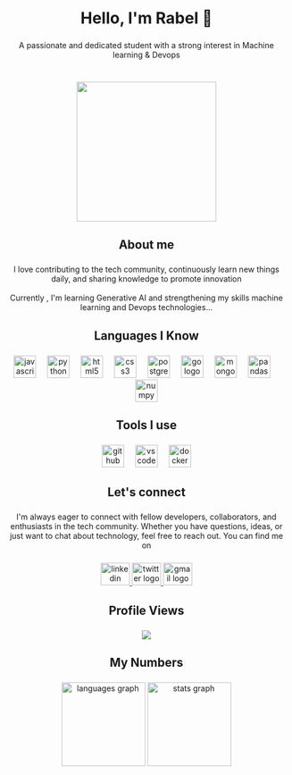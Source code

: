 <h1 align="center">Hello, I'm Rabel 👋</h1>

###

<p align="center">A passionate and dedicated student with a strong interest in Machine learning & Devops</p>

###

<br clear="both">

<div align="center">
  <img height="250" src="https://media.giphy.com/media/ZVik7pBtu9dNS/giphy.gif?cid=790b7611uki0wvs510zaaajee7opbf6r0jvllmglk905pnm0&ep=v1_gifs_search&rid=giphy.gif&ct=g"  />
</div>

###

<h2 align="center">About me</h2>

###

<p align="center">I love contributing to the tech community, continuously learn new things daily, and sharing knowledge to promote innovation<br><br>Currently , I'm learning Generative AI and strengthening my skills machine learning and Devops technologies...</p>

###

<h2 align="center">Languages I Know</h2>

###

<div align="center">
  <img src="https://cdn.jsdelivr.net/gh/devicons/devicon/icons/javascript/javascript-original.svg" height="40" alt="javascript logo"  />
  <img width="12" />
  <img src="https://cdn.jsdelivr.net/gh/devicons/devicon/icons/python/python-original.svg" height="40" alt="python logo"  />
  <img width="12" />
  <img src="https://cdn.jsdelivr.net/gh/devicons/devicon/icons/html5/html5-original.svg" height="40" alt="html5 logo"  />
  <img width="12" />
  <img src="https://cdn.jsdelivr.net/gh/devicons/devicon/icons/css3/css3-original.svg" height="40" alt="css3 logo"  />
  <img width="12" />
  <img src="https://skillicons.dev/icons?i=postgres" height="40" alt="postgresql logo"  />
  <img width="12" />
  <img src="https://skillicons.dev/icons?i=go" height="40" alt="go logo"  />
  <img width="12" />
  <img src="https://cdn.jsdelivr.net/gh/devicons/devicon/icons/mongodb/mongodb-original.svg" height="40" alt="mongodb logo"  />
  <img width="12" />
  <img src="https://cdn.jsdelivr.net/gh/devicons/devicon/icons/pandas/pandas-original.svg" height="40" alt="pandas logo"  />
  <img width="12" />
  <img src="https://cdn.jsdelivr.net/gh/devicons/devicon/icons/numpy/numpy-original.svg" height="40" alt="numpy logo"  />
</div>

###

<h2 align="center">Tools I use</h2>

###

<div align="center">
  <img src="https://cdn.jsdelivr.net/gh/devicons/devicon/icons/github/github-original.svg" height="40" alt="github logo"  />
  <img width="12" />
  <img src="https://cdn.jsdelivr.net/gh/devicons/devicon/icons/vscode/vscode-original.svg" height="40" alt="vscode logo"  />
  <img width="12" />
  <img src="https://cdn.jsdelivr.net/gh/devicons/devicon/icons/docker/docker-original.svg" height="40" alt="docker logo"  />
</div>

###

<h2 align="center">Let's connect</h2>

###

<p align="center">I'm always eager to connect with fellow developers, collaborators, and enthusiasts in the tech community. Whether you have questions, ideas, or just want to chat about technology, feel free to reach out. You can find me on</p>

###

<div align="center">
  <a href="https://linkedin.com/in/rabelmervin-571764274" target="_blank">
    <img src="https://raw.githubusercontent.com/maurodesouza/profile-readme-generator/master/src/assets/icons/social/linkedin/default.svg" width="52" height="40" alt="linkedin logo"  />
  </a>
  <a href="https://x.com/Rabel_Mervin" target="_blank">
    <img src="https://raw.githubusercontent.com/maurodesouza/profile-readme-generator/master/src/assets/icons/social/twitter/default.svg" width="52" height="40" alt="twitter logo"  />
  </a>
  <a href="mailto:rabelmervin@gmail.com" target="_blank">
    <img src="https://raw.githubusercontent.com/maurodesouza/profile-readme-generator/master/src/assets/icons/social/gmail/default.svg" width="52" height="40" alt="gmail logo"  />
  </a>
</div>

###

<h2 align="center">Profile Views</h2>

###

<div align="center">
  <img src="https://profile-counter.glitch.me/rabelmervin/count.svg?"  />
</div>

###

<h2 align="center">My Numbers</h2>

###

<div align="center">
  <img src="https://github-readme-stats.vercel.app/api/top-langs?username=rabelmervin&locale=en&hide_title=false&layout=compact&card_width=320&langs_count=5&theme=dracula&hide_border=false&order=2" height="150" alt="languages graph"  />
  <img src="https://github-readme-stats.vercel.app/api?username=rabelmervin&hide_title=false&hide_rank=false&show_icons=false&include_all_commits=true&count_private=true&disable_animations=false&locale=en&hide_border=false&order=1" height="150" alt="stats graph"  />
</div>

